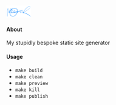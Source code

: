 <a href="https://maxhumber.com/">
  <img src="static/signature.png" height="31">
</a>

#### About

My stupidly bespoke static site generator

#### Usage

- `make build`
- `make clean`
- `make preview`
- `make kill`
- `make publish`
